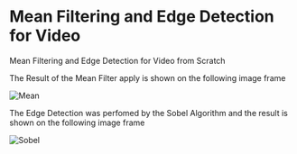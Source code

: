 # Mean Filtering and Edge Detection for Video
Mean Filtering and Edge Detection for Video from Scratch

The Result of the Mean Filter apply is shown on the following image frame

![Mean](https://user-images.githubusercontent.com/72823989/130361548-aa5ef401-3de7-4f0f-bdf1-2b3f9cbd1c50.png)

The Edge Detection was perfomed by the Sobel Algorithm and the result is shown on the following image frame

![Sobel](https://user-images.githubusercontent.com/72823989/130361583-61d72256-4687-4751-91a7-0b8c1312d341.png)
